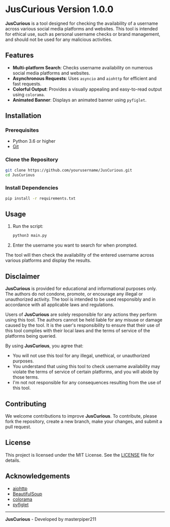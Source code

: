 # JusCurious Version 1.0.0

**JusCurious** is a tool designed for checking the availability of a username across various social media platforms and websites. This tool is intended for ethical use, such as personal username checks or brand management, and should not be used for any malicious activities.

## Features

- **Multi-platform Search**: Checks username availability on numerous social media platforms and websites.
- **Asynchronous Requests**: Uses `asyncio` and `aiohttp` for efficient and fast requests.
- **Colorful Output**: Provides a visually appealing and easy-to-read output using `colorama`.
- **Animated Banner**: Displays an animated banner using `pyfiglet`.

## Installation

### Prerequisites

- Python 3.6 or higher
- [Git](https://git-scm.com/)

### Clone the Repository

```bash
git clone https://github.com/yourusername/JusCurious.git
cd JusCurious
```

### Install Dependencies

```bash
pip install -r requirements.txt
```

## Usage

1. Run the script:
   ```bash
   python3 main.py
   ```
2. Enter the username you want to search for when prompted.

The tool will then check the availability of the entered username across various platforms and display the results.

## Disclaimer

**JusCurious** is provided for educational and informational purposes only. The authors do not condone, promote, or encourage any illegal or unauthorized activity. The tool is intended to be used responsibly and in accordance with all applicable laws and regulations.

Users of **JusCurious** are solely responsible for any actions they perform using this tool. The authors cannot be held liable for any misuse or damage caused by the tool. It is the user's responsibility to ensure that their use of this tool complies with their local laws and the terms of service of the platforms being queried.

By using **JusCurious**, you agree that:
- You will not use this tool for any illegal, unethical, or unauthorized purposes.
- You understand that using this tool to check username availability may violate the terms of service of certain platforms, and you will abide by those terms.
- I'm not not responsible for any consequences resulting from the use of this tool.


## Contributing

We welcome contributions to improve **JusCurious**. To contribute, please fork the repository, create a new branch, make your changes, and submit a pull request.

## License

This project is licensed under the MIT License. See the [LICENSE](LICENSE) file for details.

## Acknowledgements

- [aiohttp](https://github.com/aio-libs/aiohttp)
- [BeautifulSoup](https://www.crummy.com/software/BeautifulSoup/)
- [colorama](https://github.com/tartley/colorama)
- [pyfiglet](https://github.com/pwaller/pyfiglet)

---

**JusCurious** - Developed by masterpiper211

